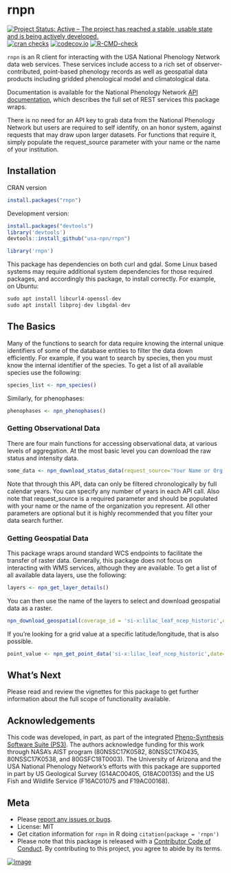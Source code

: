 
# rnpn

<!-- badges: start -->

[![Project Status: Active – The project has reached a stable, usable
state and is being actively
developed.](http://www.repostatus.org/badges/latest/active.svg)](https://www.repostatus.org/)
[![cran
checks](https://cranchecks.info/badges/worst/rnpn)](https://cranchecks.info/pkgs/rnpn)
[![codecov.io](https://codecov.io/github/ropensci/rnpn/coverage.svg?branch=master)](https://codecov.io/github/ropensci/rnpn?branch=master)
[![R-CMD-check](https://github.com/usa-npn/rnpn/actions/workflows/R-CMD-check.yaml/badge.svg)](https://github.com/usa-npn/rnpn/actions/workflows/R-CMD-check.yaml)

<!-- badges: end -->

`rnpn` is an R client for interacting with the USA National Phenology
Network data web services. These services include access to a rich set
of observer-contributed, point-based phenology records as well as
geospatial data products including gridded phenological model and
climatological data.

Documentation is available for the National Phenology Network [API
documentation](https://docs.google.com/document/d/1yNjupricKOAXn6tY1sI7-EwkcfwdGUZ7lxYv7fcPjO8/edit?hl=en_US),
which describes the full set of REST services this package wraps.

There is no need for an API key to grab data from the National Phenology
Network but users are required to self identify, on an honor system,
against requests that may draw upon larger datasets. For functions that
require it, simply populate the request_source parameter with your name
or the name of your institution.

## Installation

CRAN version

``` r
install.packages("rnpn")
```

Development version:

``` r
install.packages("devtools")
library('devtools')
devtools::install_github("usa-npn/rnpn")
```

``` r
library('rnpn')
```

This package has dependencies on both curl and gdal. Some Linux based
systems may require additional system dependencies for those required
packages, and accordingly this package, to install correctly. For
example, on Ubuntu:

``` r
sudo apt install libcurl4-openssl-dev
sudo apt install libproj-dev libgdal-dev
```

## The Basics

Many of the functions to search for data require knowing the internal
unique identifiers of some of the database entities to filter the data
down efficiently. For example, if you want to search by species, then
you must know the internal identifier of the species. To get a list of
all available species use the following:

``` r
species_list <- npn_species()
```

Similarly, for phenophases:

``` r
phenophases <- npn_phenophases()
```

### Getting Observational Data

There are four main functions for accessing observational data, at
various levels of aggregation. At the most basic level you can download
the raw status and intensity data.

``` r
some_data <- npn_download_status_data(request_source='Your Name or Org Here',years=c(2015),species_id=c(35),states=c('AZ','IL'))
```

Note that through this API, data can only be filtered chronologically by
full calendar years. You can specify any number of years in each API
call. Also note that request_source is a required parameter and should
be populated with your name or the name of the organization you
represent. All other parameters are optional but it is highly
recommended that you filter your data search further.

### Getting Geospatial Data

This package wraps around standard WCS endpoints to facilitate the
transfer of raster data. Generally, this package does not focus on
interacting with WMS services, although they are available. To get a
list of all available data layers, use the following:

``` r
layers <- npn_get_layer_details()
```

You can then use the name of the layers to select and download
geospatial data as a raster.

``` r
npn_download_geospatial(coverage_id = 'si-x:lilac_leaf_ncep_historic',date='2016-12-31',format='geotiff',output_path='./six-test-raster.tiff')
```

If you’re looking for a grid value at a specific latitude/longitude,
that is also possible.

``` r
point_value <- npn_get_point_data('si-x:lilac_leaf_ncep_historic',date='2016-12-31',lat=38.5,long=-110.7)
```

## What’s Next

Please read and review the vignettes for this package to get further
information about the full scope of functionality available.

## Acknowledgements

This code was developed, in part, as part of the integrated
[Pheno-Synthesis Software Suite
(PS3)](https://git.earthdata.nasa.gov/projects/APIS/repos/pheno-synthesis-software-suite/browse).
The authors acknowledge funding for this work through NASA’s AIST
program (80NSSC17K0582, 80NSSC17K0435, 80NSSC17K0538, and
80GSFC18T0003). The University of Arizona and the USA National Phenology
Network’s efforts with this package are supported in part by US
Geological Survey (G14AC00405, G18AC00135) and the US Fish and Wildlife
Service (F16AC01075 and F19AC00168).

## Meta

- Please [report any issues or
  bugs](https://github.com/ropensci/rnpn/issues).
- License: MIT
- Get citation information for `rnpn` in R doing
  `citation(package = 'rnpn')`
- Please note that this package is released with a [Contributor Code of
  Conduct](https://ropensci.org/code-of-conduct/). By contributing to
  this project, you agree to abide by its terms.

[![image](http://ropensci.org/public_images/github_footer.png)](https://ropensci.org/)
